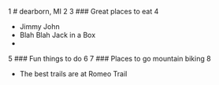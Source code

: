 1 # dearborn, MI
2
3 ### Great places to eat
4
- Jimmy John
- Blah Blah Jack in a Box
- 
5 ### Fun things to do
6
7  ### Places to go mountain biking
8
- The best trails are at Romeo Trail

